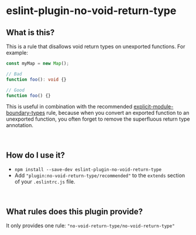 # eslint-plugin-no-void-return-type

## What is this?

This is a rule that disallows void return types on unexported functions. For example:

```ts
const myMap = new Map();

// Bad
function foo(): void {}

// Good
function foo() {}
```

This is useful in combination with the recommended [explicit-module-boundary-types](https://github.com/typescript-eslint/typescript-eslint/blob/master/packages/eslint-plugin/docs/rules/explicit-module-boundary-types.md) rule, because when you convert an exported function to an unexported function, you often forget to remove the superfluous return type annotation.

<br />

## How do I use it?

* `npm install --save-dev eslint-plugin-no-void-return-type`
* Add  `"plugin:no-void-return-type/recommended"` to the `extends` section of your `.eslintrc.js` file.

<br />

## What rules does this plugin provide?

It only provides one rule: `"no-void-return-type/no-void-return-type"`

<br />
